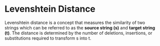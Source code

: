 # Levenshtein Distance

Levenshtein distance is a concept that measures the similarity of two strings which can be referred to as the **source string (s)** and **target string (t)**. The distance is determined by the number of deletions, insertions, or substitutions required to transform s into t.
